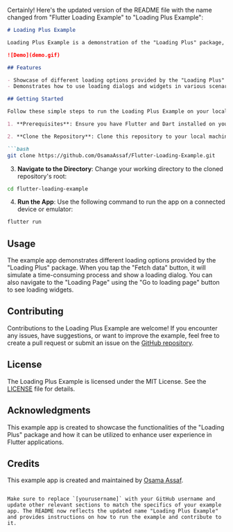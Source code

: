 Certainly! Here's the updated version of the README file with the name changed from "Flutter Loading Example" to "Loading Plus Example":

```markdown
# Loading Plus Example

Loading Plus Example is a demonstration of the "Loading Plus" package, a Flutter package that simplifies the process of adding loading dialogs and loading widgets to your Flutter applications.

![Demo](demo.gif)

## Features

- Showcase of different loading options provided by the "Loading Plus" package.
- Demonstrates how to use loading dialogs and widgets in various scenarios.

## Getting Started

Follow these simple steps to run the Loading Plus Example on your local machine:

1. **Prerequisites**: Ensure you have Flutter and Dart installed on your computer. If not, follow the instructions in the [Flutter documentation](https://flutter.dev/docs/get-started/install) to set up Flutter.

2. **Clone the Repository**: Clone this repository to your local machine using the following command:

```bash
git clone https://github.com/OsamaAssaf/Flutter-Loading-Example.git
```

3. **Navigate to the Directory**: Change your working directory to the cloned repository's root:

```bash
cd flutter-loading-example
```

4. **Run the App**: Use the following command to run the app on a connected device or emulator:

```bash
flutter run
```

## Usage

The example app demonstrates different loading options provided by the "Loading Plus" package. When you tap the "Fetch data" button, it will simulate a time-consuming process and show a loading dialog. You can also navigate to the "Loading Page" using the "Go to loading page" button to see loading widgets.

## Contributing

Contributions to the Loading Plus Example are welcome! If you encounter any issues, have suggestions, or want to improve the example, feel free to create a pull request or submit an issue on the [GitHub repository](https://github.com/yourusername/flutter-loading-example).

## License

The Loading Plus Example is licensed under the MIT License. See the [LICENSE](LICENSE) file for details.

## Acknowledgments

This example app is created to showcase the functionalities of the "Loading Plus" package and how it can be utilized to enhance user experience in Flutter applications.

## Credits

This example app is created and maintained by [Osama Assaf](https://github.com/OsamaAssaf).
```

Make sure to replace `[yourusername]` with your GitHub username and update other relevant sections to match the specifics of your example app. The README now reflects the updated name "Loading Plus Example" and provides instructions on how to run the example and contribute to it.
